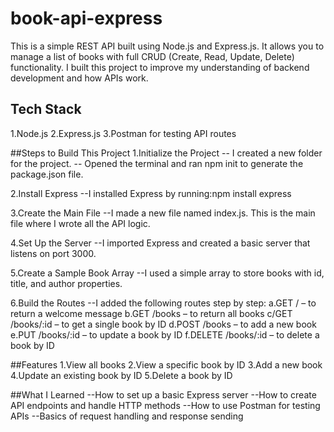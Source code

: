 # book-api-express
This is a simple REST API built using Node.js and Express.js. It allows you to manage a list of books with full CRUD (Create, Read, Update, Delete) functionality.
I built this project to improve my understanding of backend development and how APIs work.
## Tech Stack
1.Node.js
2.Express.js
3.Postman for testing API routes

##Steps to Build This Project
 1.Initialize the Project
  -- I created a new folder for the project.
  -- Opened the terminal and ran npm init to generate the package.json file.

 2.Install Express
  --I installed Express by running:npm install express
 
 3.Create the Main File
  --I made a new file named index.js. This is the main file where I wrote all the API logic.

4.Set Up the Server
 --I imported Express and created a basic server that listens on port 3000.

5.Create a Sample Book Array
 --I used a simple array to store books with id, title, and author properties.

6.Build the Routes
 --I added the following routes step by step:
   a.GET / – to return a welcome message
   b.GET /books – to return all books
   c/GET /books/:id – to get a single book by ID
   d.POST /books – to add a new book
   e.PUT /books/:id – to update a book by ID
   f.DELETE /books/:id – to delete a book by ID

##Features
 1.View all books
 2.View a specific book by ID
 3.Add a new book
 4.Update an existing book by ID
 5.Delete a book by ID

##What I Learned
--How to set up a basic Express server
--How to create API endpoints and handle HTTP methods
--How to use Postman for testing APIs
--Basics of request handling and response sending
